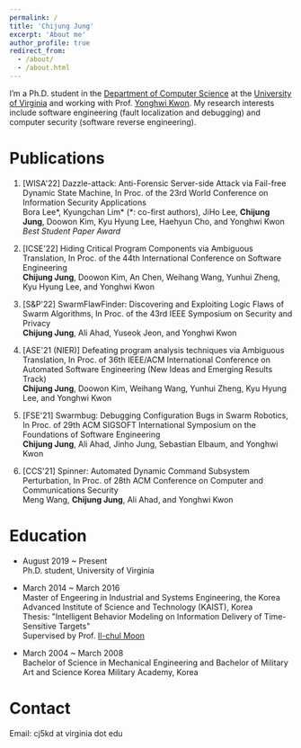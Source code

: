 ```yaml
---
permalink: /
title: 'Chijung Jung'
excerpt: 'About me'
author_profile: true
redirect_from:
  - /about/
  - /about.html
---
```


I’m a Ph.D. student in the [Department of Computer Science](https://engineering.virginia.edu/departments/computer-science) at the [University of Virginia](https://www.virginia.edu/) and working with Prof. [Yonghwi Kwon](https://yonghwi-kwon.github.io/#summary). My research interests include software engineering (fault localization and debugging) and computer security (software reverse engineering).

# Publications
1. [WISA'22] Dazzle-attack: Anti-Forensic Server-side Attack via Fail-free Dynamic State Machine, In Proc. of the 23rd World Conference on Information Security Applications   
    Bora Lee*, Kyungchan Lim* (*: co-first authors), JiHo Lee, **Chijung Jung**, Doowon Kim, Kyu Hyung Lee, Haehyun Cho, and Yonghwi Kwon
    *Best Student Paper Award*


1. [ICSE'22] Hiding Critical Program Components via Ambiguous Translation, In Proc. of the 44th International Conference on Software Engineering   
    **Chijung Jung**, Doowon Kim, An Chen, Weihang Wang, Yunhui Zheng, Kyu Hyung Lee, and Yonghwi Kwon

1. [S&P'22] SwarmFlawFinder: Discovering and Exploiting Logic Flaws of Swarm Algorithms, In Proc. of the 43rd IEEE Symposium on Security and Privacy  
    **Chijung Jung**, Ali Ahad, Yuseok Jeon, and Yonghwi Kwon

1. [ASE'21 (NIER)] Defeating program analysis techniques via Ambiguous Translation, In Proc. of 36th IEEE/ACM International Conference on Automated Software Engineering (New Ideas and Emerging Results Track)  
    **Chijung Jung**, Doowon Kim, Weihang Wang, Yunhui Zheng, Kyu Hyung Lee, and Yonghwi Kwon

1. [FSE'21] Swarmbug: Debugging Configuration Bugs in Swarm Robotics, In Proc. of 29th ACM SIGSOFT International Symposium on the Foundations of Software Engineering  
    **Chijung Jung**, Ali Ahad, Jinho Jung, Sebastian Elbaum, and Yonghwi Kwon

1. [CCS'21] Spinner: Automated Dynamic Command Subsystem Perturbation, In Proc. of 28th ACM Conference on Computer and Communications Security  
    Meng Wang, **Chijung Jung**, Ali Ahad, and Yonghwi Kwon

# Education

- August 2019 ~ Present  
  Ph.D. student, University of Virginia

- March 2014 ~ March 2016  
  Master of Engeering in Industrial and Systems Engineering, the Korea Advanced Institute of Science and Technology (KAIST), Korea  
  Thesis: "Intelligent Behavior Modeling on Information Delivery of Time-
  Sensitive Targets"  
  Supervised by Prof. [Il-chul Moon](https://aailab.kaist.ac.kr/xe2/members_professor/6749)

- March 2004 ~ March 2008  
  Bachelor of Science in Mechanical Engineering and Bachelor of Military Art and Science
  Korea Military Academy, Korea

# Contact

Email: cj5kd at virginia dot edu
